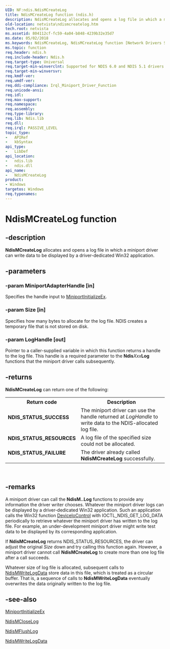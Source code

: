 ```yaml
---
UID: NF:ndis.NdisMCreateLog
title: NdisMCreateLog function (ndis.h)
description: NdisMCreateLog allocates and opens a log file in which a miniport driver can write data to be displayed by a driver-dedicated Win32 application.
old-location: netvista\ndismcreatelog.htm
tech.root: netvista
ms.assetid: 804112cf-fc59-4a04-b848-4239b32e35d7
ms.date: 05/02/2018
ms.keywords: NdisMCreateLog, NdisMCreateLog function [Network Drivers Starting with Windows Vista], miniport_logging_ref_e6ca8197-b4f0-4eb9-bfe4-f4b957a124c8.xml, ndis/NdisMCreateLog, netvista.ndismcreatelog
ms.topic: function
req.header: ndis.h
req.include-header: Ndis.h
req.target-type: Universal
req.target-min-winverclnt: Supported for NDIS 6.0 and NDIS 5.1 drivers (see    NdisMCreateLog (NDIS 5.1)) in   Windows Vista. Supported for NDIS 5.1 drivers (see    NdisMCreateLog (NDIS 5.1)) in   Windows XP.
req.target-min-winversvr: 
req.kmdf-ver: 
req.umdf-ver: 
req.ddi-compliance: Irql_Miniport_Driver_Function
req.unicode-ansi: 
req.idl: 
req.max-support: 
req.namespace: 
req.assembly: 
req.type-library: 
req.lib: Ndis.lib
req.dll: 
req.irql: PASSIVE_LEVEL
topic_type:
-	APIRef
-	kbSyntax
api_type:
-	LibDef
api_location:
-	ndis.lib
-	ndis.dll
api_name:
-	NdisMCreateLog
product:
- Windows
targetos: Windows
req.typenames: 
---
```


# NdisMCreateLog function


## -description


<b>NdisMCreateLog</b> allocates and opens a log file in which a miniport driver can write data to be
  displayed by a driver-dedicated Win32 application.


## -parameters




### -param MiniportAdapterHandle [in]

Specifies the handle input to 
     <a href="https://msdn.microsoft.com/b146fa81-005b-4a6c-962d-4cb023ea790e">MiniportInitializeEx</a>.


### -param Size [in]

Specifies how many bytes to allocate for the log file. NDIS creates a temporary file that is not
     stored on disk.


### -param LogHandle [out]

Pointer to a caller-supplied variable in which this function returns a handle to the log file.
     This handle is a required parameter to the 
     <b>Ndis</b><i>Xxx</i><b>Log</b> functions that the miniport driver calls subsequently.


## -returns



<b>NdisMCreateLog</b> can return one of the following:

<table>
<tr>
<th>Return code</th>
<th>Description</th>
</tr>
<tr>
<td width="40%">
<dl>
<dt><b>NDIS_STATUS_SUCCESS</b></dt>
</dl>
</td>
<td width="60%">
The miniport driver can use the handle returned at 
       <i>LogHandle</i> to write data to the NDIS-allocated log file.

</td>
</tr>
<tr>
<td width="40%">
<dl>
<dt><b>NDIS_STATUS_RESOURCES</b></dt>
</dl>
</td>
<td width="60%">
A log file of the specified size could not be allocated.

</td>
</tr>
<tr>
<td width="40%">
<dl>
<dt><b>NDIS_STATUS_FAILURE</b></dt>
</dl>
</td>
<td width="60%">
The driver already called 
       <b>NdisMCreateLog</b> successfully.

</td>
</tr>
</table>
 




## -remarks



A miniport driver can call the 
    <b>NdisM..Log</b> functions to provide any information the driver writer chooses. Whatever the miniport
    driver logs can be displayed by a driver-dedicated Win32 application. Such an application calls the Win32
    function 
    <a href="https://msdn.microsoft.com/1d35c087-6672-4fc6-baa1-a886dd9d3878">DeviceIoControl</a> with IOCTL_NDIS_GET_LOG_DATA periodically to retrieve whatever the miniport driver
    has written to the log file. For example, an under-development miniport driver might write test data to
    be displayed by its corresponding application.

If 
    <b>NdisMCreateLog</b> returns NDIS_STATUS_RESOURCES, the driver can adjust the original 
    <i>Size</i> down and try calling this function again. However, a miniport driver cannot call 
    <b>NdisMCreateLog</b> to create more than one log file after a call succeeds.

Whatever size of log file is allocated, subsequent calls to 
    <a href="https://msdn.microsoft.com/library/windows/hardware/ff563695">NdisMWriteLogData</a> store data in this
    file, which is treated as a circular buffer. That is, a sequence of calls to 
    <b>NdisMWriteLogData</b> eventually overwrites the data originally written to the log file.




## -see-also




<a href="https://msdn.microsoft.com/b146fa81-005b-4a6c-962d-4cb023ea790e">MiniportInitializeEx</a>



<a href="https://msdn.microsoft.com/library/windows/hardware/ff562790">NdisMCloseLog</a>



<a href="https://msdn.microsoft.com/library/windows/hardware/ff563584">NdisMFlushLog</a>



<a href="https://msdn.microsoft.com/library/windows/hardware/ff563695">NdisMWriteLogData</a>
 

 

